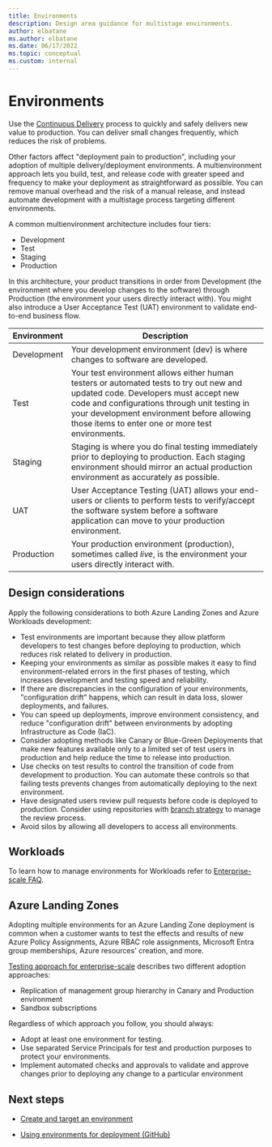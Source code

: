 ```yaml
---
title: Environments
description: Design area guidance for multistage environments.
author: elbatane
ms.author: elbatane
ms.date: 06/17/2022
ms.topic: conceptual
ms.custom: internal
---
```


# Environments

Use the [Continuous Delivery](../considerations/development-strategy-development-lifecycle.md#deployment-strategy) process to quickly and safely delivers new value to production. You can deliver small changes frequently, which reduces the risk of problems.

Other factors affect "deployment pain to production", including your adoption of multiple delivery/deployment environments. A multienvironment approach lets you build, test, and release code with greater speed and frequency to make your deployment as straightforward as possible. You can remove manual overhead and the risk of a manual release, and instead automate development with a multistage process targeting different environments.

A common multienvironment architecture includes four tiers:

- Development
- Test
- Staging
- Production

In this architecture, your product transitions in order from Development (the environment where you develop changes to the software) through Production (the environment your users directly interact with). You might also introduce a User Acceptance Test (UAT) environment to validate end-to-end business flow.

| Environment | Description |
| - | - |
| Development | Your development environment (dev) is where changes to software are developed. |
| Test | Your test environment allows either human testers or automated tests to try out new and updated code. Developers must accept new code and configurations through unit testing in your development environment before allowing those items to enter one or more test environments. |
| Staging | Staging is where you do final testing immediately prior to deploying to production. Each staging environment should mirror an actual production environment as accurately as possible. |
| UAT | User Acceptance Testing (UAT) allows your end-users or clients to perform tests to verify/accept the software system before a software application can move to your production environment. |
| Production | Your production environment (production), sometimes called *live*, is the environment your users directly interact with. |

## Design considerations

Apply the following considerations to both Azure Landing Zones and Azure Workloads development:

- Test environments are important because they allow platform developers to test changes before deploying to production, which reduces risk related to delivery in production.
- Keeping your environments as similar as possible makes it easy to find environment-related errors in the first phases of testing, which increases development and testing speed and reliability.
- If there are discrepancies in the configuration of your environments, "configuration drift" happens, which can result in data loss, slower deployments, and failures.
- You can speed up deployments, improve environment consistency, and reduce "configuration drift" between environments by adopting Infrastructure as Code (IaC).
- Consider adopting methods like Canary or Blue-Green Deployments that make new features available only to a limited set of test users in production and help reduce the time to release into production.
- Use checks on test results to control the transition of code from development to production. You can automate these controls so that failing tests prevents changes from automatically deploying to the next environment.
- Have designated users review pull requests before code is deployed to production. Consider using repositories with [branch strategy](../considerations/development-strategy-development-lifecycle.md#branch-strategy) to manage the review process.
- Avoid silos by allowing all developers to access all environments.

## Workloads

To learn how to manage environments for Workloads refer to [Enterprise-scale FAQ](../enterprise-scale/faq.md).

## Azure Landing Zones

Adopting multiple environments for an Azure Landing Zone deployment is common when a customer wants to test the effects and results of new Azure Policy Assignments, Azure RBAC role assignments, Microsoft Entra group memberships, Azure resources' creation, and more.

[Testing approach for enterprise-scale](../enterprise-scale/testing-approach.md) describes two different adoption approaches:

- Replication of management group hierarchy in Canary and Production environment
- Sandbox subscriptions

Regardless of which approach you follow, you should always:
- Adopt at least one environment for testing.
- Use separated Service Principals for test and production purposes to protect your environments.
- Implement automated checks and approvals to validate and approve changes prior to deploying any change to a particular environment

## Next steps

- [Create and target an environment](/azure/devops/pipelines/process/environments)

- [Using environments for deployment (GitHub)](https://docs.github.com/en/github-ae@latest/actions/deployment/targeting-different-environments/using-environments-for-deployment)
